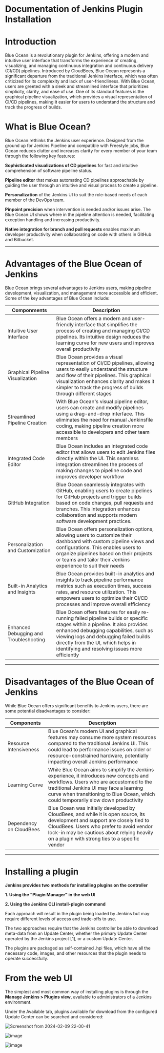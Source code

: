 # Documentation of Jenkins Plugin Installation 

# Introduction 
Blue Ocean is a revolutionary plugin for Jenkins, offering a modern and intuitive user interface that transforms the experience of creating, visualizing, and managing continuous integration and continuous delivery (CI/CD) pipelines. Introduced by CloudBees, Blue Ocean represents a significant departure from the traditional Jenkins interface, which was often criticized for its complexity and lack of user-friendliness. With Blue Ocean, users are greeted with a sleek and streamlined interface that prioritizes simplicity, clarity, and ease of use. One of its standout features is the graphical pipeline visualization, which provides a visual representation of CI/CD pipelines, making it easier for users to understand the structure and track the progress of builds. 

# What is Blue Ocean?

Blue Ocean rethinks the Jenkins user experience. Designed from the ground up for Jenkins Pipeline and compatible with Freestyle jobs, Blue Ocean reduces clutter and increases clarity for every member of your team through the following key features:

**Sophisticated visualizations of CD pipelines** for fast and intuitive comprehension of software pipeline status.

**Pipeline editor** that makes automating CD pipelines approachable by guiding the user through an intuitive and visual process to create a pipeline.

**Personalization** of the Jenkins UI to suit the role-based needs of each member of the DevOps team.

**Pinpoint precision** when intervention is needed and/or issues arise. The Blue Ocean UI shows where in the pipeline attention is needed, facilitating exception handling and increasing productivity.

**Native integration for branch and pull requests** enables maximum developer productivity when collaborating on code with others in GitHub and Bitbucket.


***

# Advantages of the Blue Ocean of Jenkins 

Blue Ocean brings several advantages to Jenkins users, making pipeline development, visualization, and management more accessible and efficient. Some of the key advantages of Blue Ocean include:

|Componments|Description|
|------------|----------|
|Intuitive User Interface |Blue Ocean offers a modern and user-friendly interface that simplifies the process of creating and managing CI/CD pipelines. Its intuitive design reduces the learning curve for new users and improves overall productivity|
|Graphical Pipeline Visualization |Blue Ocean provides a visual representation of CI/CD pipelines, allowing users to easily understand the structure and flow of their pipelines. This graphical visualization enhances clarity and makes it simpler to track the progress of builds through different stages|
|Streamlined Pipeline Creation | With Blue Ocean's visual pipeline editor, users can create and modify pipelines using a drag-and-drop interface. This eliminates the need for manual Jenkinsfile coding, making pipeline creation more accessible to developers and other team members|
|Integrated Code Editor | Blue Ocean includes an integrated code editor that allows users to edit Jenkins files directly within the UI. This seamless integration streamlines the process of making changes to pipeline code and improves developer workflow|
|GitHub Integration | Blue Ocean seamlessly integrates with GitHub, enabling users to create pipelines for GitHub projects and trigger builds based on code changes, pull requests and branches. This integration enhances collaboration and supports modern software development practices.|
|Personalization and Customization|Blue Ocean offers personalization options, allowing users to customize their dashboard with custom pipeline views and configurations. This enables users to organize pipelines based on their projects or teams and tailor their Jenkins experience to suit their needs|
|Built-in Analytics and Insights |Blue Ocean provides built-in analytics and insights to track pipeline performance metrics such as execution times, success rates, and resource utilization. This empowers users to optimize their CI/CD processes and improve overall efficiency |
|Enhanced Debugging and Troubleshooting| Blue Ocean offers features for easily re-running failed pipeline builds or specific stages within a pipeline. It also provides enhanced debugging capabilities, such as viewing logs and debugging failed builds directly from the UI, which helps in identifying and resolving issues more efficiently |

***

# Disadvantages of the Blue Ocean of Jenkins 


While Blue Ocean offers significant benefits to Jenkins users, there are some potential disadvantages to consider:

|Components | Description |
|-----------|--------------|
|Resource Intensiveness| Blue Ocean's modern UI and graphical features may consume more system resources compared to the traditional Jenkins UI. This could lead to performance issues on older or resource-constrained hardware, potentially impacting overall Jenkins performance|
|Learning Curve| While Blue Ocean aims to simplify the Jenkins experience, it introduces new concepts and workflows. Users who are accustomed to the traditional Jenkins UI may face a learning curve when transitioning to Blue Ocean, which could temporarily slow down productivity|
|Dependency on CloudBees| Blue Ocean was initially developed by CloudBees, and while it is open source, its development and support are closely tied to CloudBees. Users who prefer to avoid vendor lock-in may be cautious about relying heavily on a plugin with strong ties to a specific vendor|

***

 # Installing a plugin 

**Jenkins provides two methods for installing plugins on the controller**

**1. Using the "Plugin Manager" in the web UI**

 **2. Using the Jenkins CLI install-plugin command**


Each approach will result in the plugin being loaded by Jenkins but may require different levels of access and trade-offs to use.

The two approaches require that the Jenkins controller be able to download meta-data from an Update Center, whether the primary Update Center operated by the Jenkins project [1], or a custom Update Center.

The plugins are packaged as self-contained .hpi files, which have all the necessary code, images, and other resources that the plugin needs to operate successfully.


# From the web UI

The simplest and most common way of installing plugins is through the **Manage Jenkins > Plugins view**, available to administrators of a Jenkins environment.

Under the Available tab, plugins available for download from the configured Update Center can be searched and considered: 



![Screenshot from 2024-02-09 22-00-41](https://github.com/avengers-p7/Documentation/assets/156644891/039dece4-386e-42d8-b7ce-43a793abae0d)







![image](https://github.com/avengers-p7/Documentation/assets/156644891/3256cce6-00c6-4024-8eb0-c7fb7f695302)








![image](https://github.com/avengers-p7/Documentation/assets/156644891/7ed46f7b-5787-46a0-8986-7a784f76eea4)



 


















